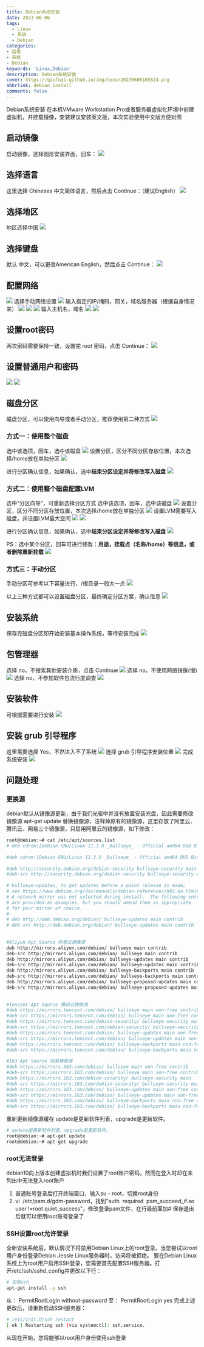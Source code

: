```yaml
---
title: Debian系统安装
date: 2023-06-06
tags:
  - Linux
  - 系统
  - Debian
categories: 
- 运维
- 系统
- Debian
keywords: 'Linux,Debian'
description: Debian系统安装
cover: https://qiufuqi.github.io/img/hexo/20230606165524.png
abbrlink: debian_install
comments: false
---
```


Debian系统安装
在本机VMware Workstation Pro或者服务器虚拟化环境中创建虚拟机，并挂载镜像，安装建议安装英文版，本次实验使用中文版方便对照

## 启动镜像
启动镜像，选择图形安装界面，回车：
![](https://qiufuqi.github.io/img/hexo/20230606165953.png)
## 选择语言
这里选择 Chineses 中文简体语言，然后点击 Continue：（建议English）
![](https://qiufuqi.github.io/img/hexo/20230606170131.png)
## 选择地区
地区选择中国
![](https://qiufuqi.github.io/img/hexo/20230606170229.png)
## 选择键盘
默认 中文，可以更改American English，然后点击 Continue：
![](https://qiufuqi.github.io/img/hexo/20230606170355.png)
## 配置网络
![](https://qiufuqi.github.io/img/hexo/20230606170541.png)
选择手动网络设置
![](https://qiufuqi.github.io/img/hexo/20230606170622.png)
输入指定的IP/掩码，网关，域名服务器（根据自身情况来）
![](https://qiufuqi.github.io/img/hexo/20230606170715.png)
![](https://qiufuqi.github.io/img/hexo/20230606170731.png)
![](https://qiufuqi.github.io/img/hexo/20230606170801.png)
输入主机名，域名
![](https://qiufuqi.github.io/img/hexo/20230606170849.png)
![](https://qiufuqi.github.io/img/hexo/20230606170922.png)

## 设置root密码
两次密码需要保持一致，设置完 root 密码，点击 Continue：
![](https://qiufuqi.github.io/img/hexo/20230606171007.png)
## 设置普通用户和密码
![](https://qiufuqi.github.io/img/hexo/20230606171051.png)
![](https://qiufuqi.github.io/img/hexo/20230606171118.png)

## 磁盘分区
磁盘分区，可以使用向导或者手动分区，推荐使用第二种方式
![](https://qiufuqi.github.io/img/hexo/20230606171223.png)

### 方式一：使用整个磁盘
选中该选项，回车，选中该磁盘
![](https://qiufuqi.github.io/img/hexo/20230606171401.png)
设置分区，区分不同分区存放位置，本次选择/home放在单独分区
![](https://qiufuqi.github.io/img/hexo/20230606171501.png)

进行分区确认信息，如果确认，选中**结束分区设定并将修改写入磁盘**
![](https://qiufuqi.github.io/img/hexo/20230606171601.png)

### 方式二：使用整个磁盘配置LVM
选中“分区向导”，可重新选择分区方式
选中该选项，回车，选中该磁盘
![](https://qiufuqi.github.io/img/hexo/20230606171401.png)
设置分区，区分不同分区存放位置，本次选择/home放在单独分区
![](https://qiufuqi.github.io/img/hexo/20230606171501.png)
设置LVM需要写入磁盘，并设置LVM最大空间
![](https://qiufuqi.github.io/img/hexo/20230606172229.png)
![](https://qiufuqi.github.io/img/hexo/20230606172416.png)

进行分区确认信息，如果确认，选中**结束分区设定并将修改写入磁盘**
![](https://qiufuqi.github.io/img/hexo/20230606172448.png)

PS：选中某个分区，回车可进行修改：**用途，挂载点（名称/home）等信息，或者删除重新挂载**
![](https://qiufuqi.github.io/img/hexo/20230606172658.png)

### 方式三：手动分区
手动分区可参考以下容量进行，/根目录一般大一点
![](https://qiufuqi.github.io/img/hexo/20230609091434.png)



以上三种方式都可以设置磁盘分区，最终确定分区方案，确认信息
![](https://qiufuqi.github.io/img/hexo/20230606173759.png)

## 安装系统
保存完磁盘分区即开始安装基本操作系统，等待安装完成
![](https://qiufuqi.github.io/img/hexo/20230606174021.png)

## 包管理器
选择 no，不搜索其他安装介质，点击 Continue
![](https://qiufuqi.github.io/img/hexo/20230606174424.png)
选择 no，不使用网络镜像(慢)
![](https://qiufuqi.github.io/img/hexo/20230606174449.png)
选择 no，不参加软件包流行度调查
![](https://qiufuqi.github.io/img/hexo/20230606174722.png)

## 安装软件
可根据需要进行安装
![](https://qiufuqi.github.io/img/hexo/20230606174808.png)

## 安装 grub 引导程序
这里需要选择 Yes，不然进入不了系统
![](https://qiufuqi.github.io/img/hexo/20230606180420.png)
选择 grub 引导程序安装位置
![](https://qiufuqi.github.io/img/hexo/20230606180435.png)
完成系统安装
![](https://qiufuqi.github.io/img/hexo/20230606180539.png)

## 问题处理
### 更换源
debian默认从镜像源更新，由于我们光驱中并没有放置安装光盘，因此需要修改镜像源
apt-get update
替换镜像源，注释掉原有的镜像源，这里存放了阿里云、腾讯云、网易三个镜像源，只启用阿里云的镜像源，如下修改：
``` bash 
root@debian:~# cat /etc/apt/sources.list
# deb cdrom:[Debian GNU/Linux 11.3.0 _Bullseye_ - Official amd64 DVD Binary-1 20220326-11:23]/ bullseye contrib main
 
#deb cdrom:[Debian GNU/Linux 11.3.0 _Bullseye_ - Official amd64 DVD Binary-1 20220326-11:23]/ bullseye contrib main
 
#deb http://security.debian.org/debian-security bullseye-security main contrib
#deb-src http://security.debian.org/debian-security bullseye-security main contrib
 
# bullseye-updates, to get updates before a point release is made;
# see https://www.debian.org/doc/manuals/debian-reference/ch02.en.html#_updates_and_backports
# A network mirror was not selected during install.  The following entries
# are provided as examples, but you should amend them as appropriate
# for your mirror of choice.
#
# deb http://deb.debian.org/debian/ bullseye-updates main contrib
# deb-src http://deb.debian.org/debian/ bullseye-updates main contrib
 
 
#Aliyun Apt Source 阿里云镜像源
deb http://mirrors.aliyun.com/debian/ bullseye main contrib
deb-src http://mirrors.aliyun.com/debian/ bullseye main contrib
deb http://mirrors.aliyun.com/debian/ bullseye-updates main contrib
deb-src http://mirrors.aliyun.com/debian/ bullseye-updates main contrib
deb http://mirrors.aliyun.com/debian/ bullseye-backports main contrib
deb-src http://mirrors.aliyun.com/debian/ bullseye-backports main contrib
deb http://mirrors.aliyun.com/debian/ bullseye-proposed-updates main contrib
deb-src http://mirrors.aliyun.com/debian/ bullseye-proposed-updates main contrib
 
 
#Tencent Apt Source 腾讯云镜像源
#deb https://mirrors.tencent.com/debian/ bullseye main non-free contrib
#deb-src https://mirrors.tencent.com/debian/ bullseye main non-free contrib
#deb https://mirrors.tencent.com/debian-security/ bullseye-security main
#deb-src https://mirrors.tencent.com/debian-security/ bullseye-security main
#deb https://mirrors.tencent.com/debian/ bullseye-updates main non-free contrib
#deb-src https://mirrors.tencent.com/debian/ bullseye-updates main non-free contrib
#deb https://mirrors.tencent.com/debian/ bullseye-backports main non-free contrib
#deb-src https://mirrors.tencent.com/debian/ bullseye-backports main non-free contrib
 
#163 Apt Source 网易镜像源
#deb https://mirrors.163.com/debian/ bullseye main non-free contrib
#deb-src https://mirrors.163.com/debian/ bullseye main non-free contrib
#deb https://mirrors.163.com/debian-security/ bullseye-security main
#deb-src https://mirrors.163.com/debian-security/ bullseye-security main
#deb https://mirrors.163.com/debian/ bullseye-updates main non-free contrib
#deb-src https://mirrors.163.com/debian/ bullseye-updates main non-free contrib
#deb https://mirrors.163.com/debian/ bullseye-backports main non-free contrib
#deb-src https://mirrors.163.com/debian/ bullseye-backports main non-free contrib
```
重新更新镜像源缓存  update是更新软件列表，upgrade是更新软件。
``` bash
# update是更新软件列表，upgrade是更新软件。
root@debian:~# apt-get update
root@debian:~# apt-get upgrade
```
### root无法登录
debian10向上版本创建虚拟机时我们设置了root账户密码，然而在登入时却在未列出中无法登入root账户
1. 普通账号登录后打开终端窗口，输入su - root，切换root身份
2. vi  /etc/pam.d/gdm-password，找到"auth  required  pam_succeed_if.so user !=root quiet_success"，修改登录pam文件，在行最前面加#
保存退出后就可以使用root账号登录了

### SSH设置root允许登录
全新安装系统后，默认情况下将禁用Debian Linux上的root登录。当您尝试以root用户身份登录Debian Jessie Linux服务器时，访问将被拒绝。
要在Debian Linux系统上为root用户启用SSH登录，您需要首先配置SSH服务器。打开/etc/ssh/sshd_config并更改以下行：
``` bash
# 安装ssh
apt-get install -y ssh
```
从：
PermitRootLogin without-password
至：
PermitRootLogin yes
完成上述更改后，请重新启动SSH服务器：
``` bash
# /etc/init.d/ssh restart
[ ok ] Restarting ssh (via systemctl): ssh.service.
```
从现在开始，您将能够以root用户身份使用ssh登录